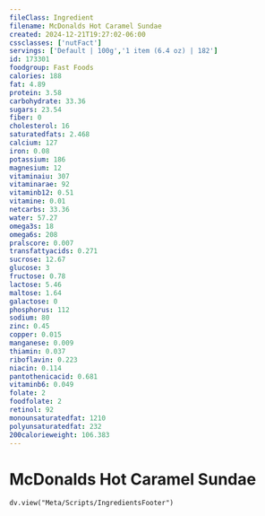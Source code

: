```yaml
---
fileClass: Ingredient
filename: McDonalds Hot Caramel Sundae
created: 2024-12-21T19:27:02-06:00
cssclasses: ['nutFact']
servings: ['Default | 100g','1 item (6.4 oz) | 182']
id: 173301
foodgroup: Fast Foods
calories: 188
fat: 4.89
protein: 3.58
carbohydrate: 33.36
sugars: 23.54
fiber: 0
cholesterol: 16
saturatedfats: 2.468
calcium: 127
iron: 0.08
potassium: 186
magnesium: 12
vitaminaiu: 307
vitaminarae: 92
vitaminb12: 0.51
vitamine: 0.01
netcarbs: 33.36
water: 57.27
omega3s: 18
omega6s: 208
pralscore: 0.007
transfattyacids: 0.271
sucrose: 12.67
glucose: 3
fructose: 0.78
lactose: 5.46
maltose: 1.64
galactose: 0
phosphorus: 112
sodium: 80
zinc: 0.45
copper: 0.015
manganese: 0.009
thiamin: 0.037
riboflavin: 0.223
niacin: 0.114
pantothenicacid: 0.681
vitaminb6: 0.049
folate: 2
foodfolate: 2
retinol: 92
monounsaturatedfat: 1210
polyunsaturatedfat: 232
200calorieweight: 106.383
---
```


# McDonalds Hot Caramel Sundae

```dataviewjs
dv.view("Meta/Scripts/IngredientsFooter")
```